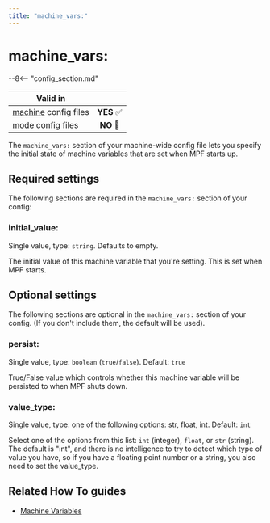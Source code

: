 ```yaml
---
title: "machine_vars:"
---
```


# machine_vars:


--8<-- "config_section.md"

| Valid in | |
|-----|:----:|
|[machine](instructions/machine_config.md) config files |**YES** :white_check_mark:|
|[mode](instructions/mode_config.md) config files|**NO** :no_entry_sign:|

The `machine_vars:` section of your machine-wide config file lets you
specify the initial state of machine variables that are set when MPF
starts up.

## Required settings

The following sections are required in the `machine_vars:` section of
your config:

### initial_value:

Single value, type: `string`. Defaults to empty.

The initial value of this machine variable that you're setting. This is
set when MPF starts.

## Optional settings

The following sections are optional in the `machine_vars:` section of
your config. (If you don't include them, the default will be used).

### persist:

Single value, type: `boolean` (`true`/`false`). Default: `true`

True/False value which controls whether this machine variable will be
persisted to when MPF shuts down.

### value_type:

Single value, type: one of the following options: str, float, int.
Default: `int`

Select one of the options from this list: `int` (integer), `float`, or
`str` (string). The default is "int", and there is no intelligence to
try to detect which type of value you have, so if you have a floating
point number or a string, you also need to set the value_type.

## Related How To guides

* [Machine Variables](../machine_vars/index.md)
